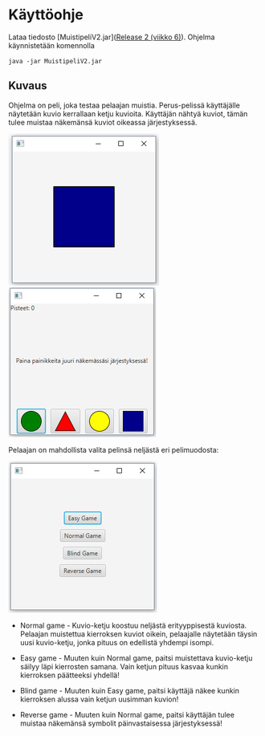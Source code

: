 # Käyttöohje

Lataa tiedosto [MuistipeliV2.jar]([Release 2 (viikko 6)](https://github.com/valtterin/otm-harjoitustyo/releases/tag/viikko6Final)). Ohjelma käynnistetään komennolla 

```
java -jar MuistipeliV2.jar
```

## Kuvaus

Ohjelma on peli, joka testaa pelaajan muistia. Perus-pelissä käyttäjälle näytetään kuvio kerrallaan ketju kuvioita. Käyttäjän nähtyä kuviot, tämän tulee muistaa näkemänsä kuviot oikeassa järjestyksessä.

![](https://raw.githubusercontent.com/valtterin/otm-harjoitustyo/master/Dokumentaatio/ohje1.2.png) ![](https://raw.githubusercontent.com/valtterin/otm-harjoitustyo/master/Dokumentaatio/ohje2.png)





Pelaajan on mahdollista valita pelinsä neljästä eri pelimuodosta:

![pelimuodot](https://raw.githubusercontent.com/valtterin/otm-harjoitustyo/master/Dokumentaatio/ohje1.png)

- Normal game - 
Kuvio-ketju koostuu neljästä erityyppisestä kuviosta. Pelaajan muistettua kierroksen kuviot oikein, pelaajalle näytetään täysin uusi kuvio-ketju, jonka pituus on edellistä yhdempi isompi.

- Easy game - 
Muuten kuin Normal game, paitsi muistettava kuvio-ketju säilyy läpi kierrosten samana. Vain ketjun pituus kasvaa kunkin kierroksen päätteeksi yhdellä!

- Blind game - 
Muuten kuin Easy game, paitsi käyttäjä näkee kunkin kierroksen alussa vain ketjun uusimman kuvion!

- Reverse game - 
Muuten kuin Normal game, paitsi käyttäjän tulee muistaa näkemänsä symbolit päinvastaisessa järjestyksessä!
